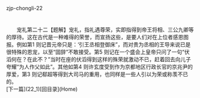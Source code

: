  <meta HTTP-EQUIV="Content-Type" CONTENT="text/html; charset=utf-8">
zjp-chongli-22
<h1 class="break"></h1>
　　宠礼第二十二【题解】宠礼，指礼遇尊荣，实即指得到帝王将相、三公九卿等的厚待。这在古代是一种难得的荣誉，而宣扬这些，是要人们对在上位者感恩图报。例如第1 则记晋元帝只是：‘引王丞相登御床”，而对贵为丞相的王导来说已是很特殊的恩宠，以至“固辞”不敢接受。第5 则记在一个盛会上皇帝只问了一句“伏滔何在？在此不？”当时在座的伏滔得到这样的殊荣就激动不已，赶着回去向儿子夸耀“为人作父如此”。其他如第4 则许玄度受到作为京都地区行政长官的京兆尹的厚爱，第3 则记郗超等得到大司马的重用，也同样是一些人引以为荣或称羡不已的。
<br>[下一篇](22_1)[回目录](Home)
